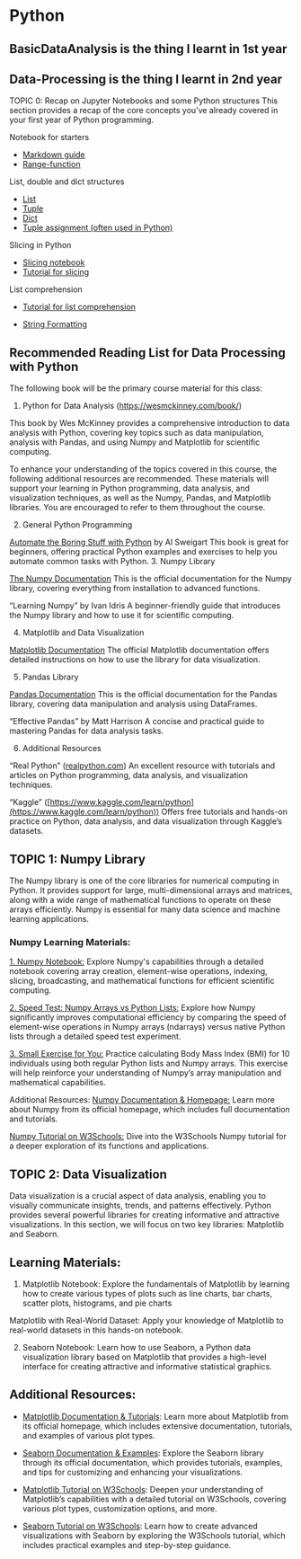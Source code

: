 # Python
## BasicDataAnalysis is the thing I learnt in 1st year


## Data-Processing is the thing I learnt in 2nd year
TOPIC 0: Recap on Jupyter Notebooks and some Python structures
This section provides a recap of the core concepts you’ve already covered in your first year of Python programming.

Notebook for starters
- [Markdown guide](https://markdown-guide.readthedocs.io/en/latest/basics.html)
- [Range-function](Data-Processing/Samples/01_range_function_python.ipynb) 

List, double and dict structures
 - [List](Data-Processing/Samples/02_Lists_Python.ipynb)
 - [Tuple](Data-Processing/Samples/03_Tuples.ipynb)
 - [Dict](Data-Processing/Samples/04_Dict.ipynb)
 - [Tuple assignment (often used in Python)](https://runestone.academy/ns/books/published/thinkcspy/Lists/TupleAssignment.html)

Slicing in Python
 - [Slicing notebook](Data-Processing/Samples/05_Slicing.ipynb)
 - [Tutorial for slicing](https://datadependence.com/2016/05/python-sequence-slicing-guide/)

List comprehension
 - [Tutorial for list comprehension](https://www.programiz.com/python-programming/list-comprehension)

 - [String Formatting](Data-Processing/Samples/06_String_Formatting.ipynb)


## Recommended Reading List for Data Processing with Python

The following book will be the primary course material for this class:

1. Python for Data Analysis (https://wesmckinney.com/book/)

This book by Wes McKinney provides a comprehensive introduction to data analysis with Python, covering key topics such as data manipulation, analysis with Pandas, and using Numpy and Matplotlib for scientific computing.

To enhance your understanding of the topics covered in this course, the following additional resources are recommended. These materials will support your learning in Python programming, data analysis, and visualization techniques, as well as the Numpy, Pandas, and Matplotlib libraries. You are encouraged to refer to them throughout the course.

2. General Python Programming

[Automate the Boring Stuff with Python](https://automatetheboringstuff.com/) by Al Sweigart
This book is great for beginners, offering practical Python examples and exercises to help you automate common tasks with Python.
3. Numpy Library

[The Numpy Documentation](https://numpy.org/doc/stable/)
This is the official documentation for the Numpy library, covering everything from installation to advanced functions.

“Learning Numpy” by Ivan Idris
A beginner-friendly guide that introduces the Numpy library and how to use it for scientific computing.

4. Matplotlib and Data Visualization

[Matplotlib Documentation](https://matplotlib.org/stable/tutorials/index)
The official Matplotlib documentation offers detailed instructions on how to use the library for data visualization.

5. Pandas Library

[Pandas Documentation](https://pandas.pydata.org/docs/getting_started/index.html)
This is the official documentation for the Pandas library, covering data manipulation and analysis using DataFrames.

“Effective Pandas” by Matt Harrison
A concise and practical guide to mastering Pandas for data analysis tasks.



6. Additional Resources

“Real Python” ([realpython.com](https://realpython.com/))
An excellent resource with tutorials and articles on Python programming, data analysis, and visualization techniques.

“Kaggle” ([https://www.kaggle.com/learn/python](https://www.kaggle.com/learn/python))
Offers free tutorials and hands-on practice on Python, data analysis, and data visualization through Kaggle’s datasets.


## TOPIC 1: Numpy Library

The Numpy library is one of the core libraries for numerical computing in Python. It provides support for large, multi-dimensional arrays and matrices, along with a wide range of mathematical functions to operate on these arrays efficiently. Numpy is essential for many data science and machine learning applications.

### Numpy Learning Materials:
[1. Numpy Notebook:](/Users/Andy_1/Python/Data-Processing/Topic_1/01_Numpy.ipynb)
Explore Numpy's capabilities through a detailed notebook covering array creation, element-wise operations, indexing, slicing, broadcasting, and mathematical functions for efficient scientific computing.

[2. Speed Test: Numpy Arrays vs Python Lists:](/Users/Andy_1/Python/Data-Processing/Topic_1/02_Numpy_vs_List_Speed_Test.ipynb)
Explore how Numpy significantly improves computational efficiency by comparing the speed of element-wise operations in Numpy arrays (ndarrays) versus native Python lists through a detailed speed test experiment.

[3. Small Exercise for You:](/Users/Andy_1/Python/Data-Processing/Topic_1/BMI_Exercise_Notebook.ipynb)
Practice calculating Body Mass Index (BMI) for 10 individuals using both regular Python lists and Numpy arrays. This exercise will help reinforce your understanding of Numpy’s array manipulation and mathematical capabilities.

Additional Resources:
[Numpy Documentation & Homepage:](https://numpy.org/)
Learn more about Numpy from its official homepage, which includes full documentation and tutorials.

[Numpy Tutorial on W3Schools:](https://www.w3schools.com/python/numpy/default.asp)
Dive into the W3Schools Numpy tutorial for a deeper exploration of its functions and applications.

## TOPIC 2: Data Visualization

Data visualization is a crucial aspect of data analysis, enabling you to visually communicate insights, trends, and patterns effectively. Python provides several powerful libraries for creating informative and attractive visualizations. In this section, we will focus on two key libraries: Matplotlib and Seaborn.

## Learning Materials:
1. Matplotlib Notebook:
Explore the fundamentals of Matplotlib by learning how to create various types of plots such as line charts, bar charts, scatter plots, histograms, and pie charts

Matplotlib with Real-World Dataset:
Apply your knowledge of Matplotlib to real-world datasets in this hands-on notebook.

2. Seaborn Notebook:
Learn how to use Seaborn, a Python data visualization library based on Matplotlib that provides a high-level interface for creating attractive and informative statistical graphics.

## Additional Resources:
- [Matplotlib Documentation & Tutorials](https://matplotlib.org/stable/tutorials/index.html): Learn more about Matplotlib from its official homepage, which includes extensive documentation, tutorials, and examples of various plot types.

- [Seaborn Documentation & Examples](https://seaborn.pydata.org/examples/index.html): Explore the Seaborn library through its official documentation, which provides tutorials, examples, and tips for customizing and enhancing your visualizations.

- [Matplotlib Tutorial on W3Schools](https://www.w3schools.com/python/matplotlib_intro.asp): Deepen your understanding of Matplotlib’s capabilities with a detailed tutorial on W3Schools, covering various plot types, customization options, and more.

- [Seaborn Tutorial on W3Schools](https://www.w3schools.com/python/numpy/numpy_random_seaborn.asp): Learn how to create advanced visualizations with Seaborn by exploring the W3Schools tutorial, which includes practical examples and step-by-step guidance.

